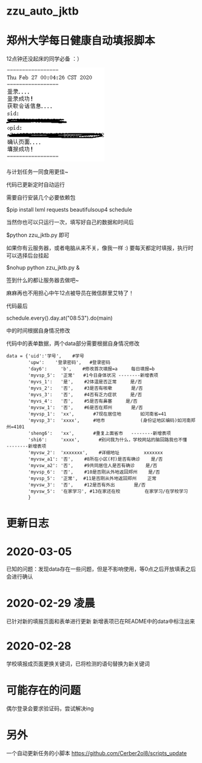 
# zzu_auto_jktb
# 郑州大学每日健康自动填报脚本  



12点钟还没起床的同学必备 ：）

![image](https://github.com/Cerber2ol8/zzu_auto_jktb/blob/master/image.png)

与计划任务一同食用更佳~

代码已更新定时自动运行

需要自行安装几个必要依赖包

$pip install lxml requests beautifulsoup4 schedule

当然你也可以只运行一次，填写好自己的数据和时间后

$python zzu_jktb.py 即可


如果你有云服务器，或者电脑从来不关，像我一样 :)
要每天都定时填报，执行时可以选择后台挂起

$nohup python zzu_jktb.py &

签到什么的都让服务器去做吧~

麻麻再也不用担心中午12点被导员在微信群里艾特了！

代码最后

schedule.every().day.at("08:53").do(main) 

中的时间根据自身情况修改

代码中的表单数据，两个data部分需要根据自身情况修改

    data = {'uid':'学号',    #学号
            'upw':    '登录密码',   #登录密码
            'day6':     'b',    #修改首次填报=a     每日填报=b
            'myvsp_5':  '正常'   #1今日身体状况 --------新增表项
            'myvs_1':   '是',    #2体温是否正常     是/否
            'myvs_2':   '否',    #3是否有咳嗽       是/否
            'myvs_3':   '否',    #4否有乏力症状     是/否
            'myvs_4':   '否',    #5是否有鼻塞     是/否
            'myvsw_1':  '否',    #6是否在郑州       是/否
            'myvsp_1':  'xx',       #7现在居住地       如河南省=41
            'myvsp_3':  'xxxx',     #地市             (身份证地区编码)如河南郑州=4101
            'sheng6':   'xx',       #重复上面省市   --------新增表项
            'shi6':     'xxxx',       #别问我为什么，学校网站的脑回路我也不懂   --------新增表项
            'myvsw_2':  'xxxxxxx',    #详细地址         xxxxxxx
            'myvsw_a1': '否',    #8所在小区(村)是否有确诊    是/否
            'myvsw_a2': '否',    #9共同居住人是否有确诊    是/否
            'myvsp_6':  '否',    #10是否刚从外地返回郑州    是/否
            'myvsp_5':  '正常',  #11是否刚从外地返回郑州    正常
            'myvsw_3':  '否',    #12是否有外出       是/否
            'myvsw_5':  '在家学习', #13在家还在校         在家学习/在学校学习
            }
            
 #  更新日志
# 2020-03-05 
已知的问题：发现data存在一些问题，但是不影响使用，等0点之后开放填表之后会进行确认
# 2020-02-29 凌晨 
已针对新的填报页面和表单进行更新
新增表项已在README中的data中标注出来
# 2020-02-28
学校填报成页面更换关键词，已将检测的语句替换为新关键词

# 可能存在的问题
偶尔登录会要求验证码，尝试解决ing

#  另外
一个自动更新任务的小脚本
https://github.com/Cerber2ol8/scripts_update
